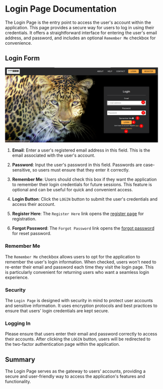# Login Page Documentation

The Login Page is the entry point to access the user's account within the application. This page provides a secure way for users to log in using their credentials. It offers a straightforward interface for entering the user's email address, and password, and includes an optional `Remember Me` checkbox for convenience.

## Login Form

![Login Form](./img/login-page-1.png)

1. **Email**: Enter a user's registered email address in this field. This is the email associated with the user's account.

2. **Password**: Input the user's password in this field. Passwords are case-sensitive, so users must ensure that they enter it correctly.

3. **Remember Me**: Users should check this box if they want the application to remember their login credentials for future sessions. This feature is optional and can be useful for quick and convenient access.

4. **Login Button**: Click the `LOGIN` button to submit the user's credentials and access their account.

5. **Register Here**: The `Register Here` link opens the [register page](../register/register-page.md) for registration.

6. **Forgot Password**: The `Forgot Password` link opens the [forgot password](forgot-password.md) for reset password.

### Remember Me

The `Remember Me` checkbox allows users to opt for the application to remember the user's login information. When checked, users won't need to re-enter their email and password each time they visit the login page. This is particularly convenient for returning users who want a seamless login experience.

### Security

The `Login Page` is designed with security in mind to protect user accounts and sensitive information. It uses encryption protocols and best practices to ensure that users' login credentials are kept secure.


### Logging In

Please ensure that users enter their email and password correctly to access their accounts. After clicking the `LOGIN` button, users will be redirected to the two-factor authentication page within the application.

## Summary
The Login Page serves as the gateway to users' accounts, providing a secure and user-friendly way to access the application's features and functionality.
